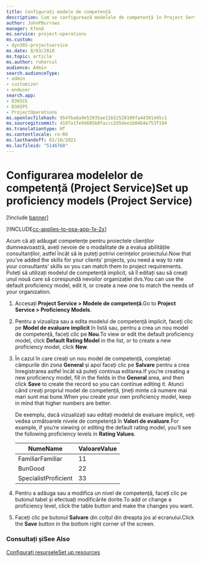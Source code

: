 ```yaml
---
title: Configurați modele de competență
description: Cum se configurează modelele de competență în Project Service
author: JohnPBurrows
manager: kfend
ms.service: project-operations
ms.custom:
- dyn365-projectservice
ms.date: 8/03/2018
ms.topic: article
ms.author: ruhercul
audience: Admin
search.audienceType:
- admin
- customizer
- enduser
search.app:
- D365CE
- D365PS
- ProjectOperations
ms.openlocfilehash: 954fba6a9e52935ae11b52520109fa44301d45c1
ms.sourcegitcommit: 418fa1fe9d605b8faccc2d5dee1b04b4e753f194
ms.translationtype: HT
ms.contentlocale: ro-RO
ms.lasthandoff: 02/10/2021
ms.locfileid: "5146768"
---
```

# <a name="set-up-proficiency-models-project-service"></a><span data-ttu-id="faee5-103">Configurarea modelelor de competență (Project Service)</span><span class="sxs-lookup"><span data-stu-id="faee5-103">Set up proficiency models (Project Service)</span></span>

[!include [banner](../includes/psa-now-project-operations.md)]

[!INCLUDE[cc-applies-to-psa-app-1x-2x](../includes/cc-applies-to-psa-app-1x-2x.md)]

<span data-ttu-id="faee5-104">Acum că ați adăugat competențe pentru proiectele clienților dumneavoastră, aveți nevoie de o modalitate de a evalua abilitățile consultanților, astfel încât să le puteți potrivi cerințelor proiectului.</span><span class="sxs-lookup"><span data-stu-id="faee5-104">Now that you’ve added the skills for your clients’ projects, you need a way to rate your consultants’ skills so you can match them to project requirements.</span></span> <span data-ttu-id="faee5-105">Puteți să utilizați modelul de competență implicit, să îl editați sau să creați unul nouă care să corespundă nevoilor organizației dvs.</span><span class="sxs-lookup"><span data-stu-id="faee5-105">You can use the default proficiency model, edit it, or create a new one to match the needs of your organization.</span></span>  
  
1.  <span data-ttu-id="faee5-106">Accesați **Project Service > Modele de competență**.</span><span class="sxs-lookup"><span data-stu-id="faee5-106">Go to **Project Service > Proficiency Models**.</span></span>  
  
2.  <span data-ttu-id="faee5-107">Pentru a vizualiza sau a edita modelul de competență implicit, faceți clic pe **Model de evaluare implicit** în listă sau, pentru a crea un nou model de competență, faceți clic pe **Nou**.</span><span class="sxs-lookup"><span data-stu-id="faee5-107">To view or edit the default proficiency model, click **Default Rating Model** in the list, or to create a new proficiency model, click **New**.</span></span>  
  
3.  <span data-ttu-id="faee5-108">În cazul în care creați un nou model de competență, completați câmpurile din zona **General** și apoi faceți clic pe **Salvare** pentru a crea înregistrarea astfel încât să puteți continua editarea.</span><span class="sxs-lookup"><span data-stu-id="faee5-108">If you’re creating a new proficiency model, fill in the fields in the **General** area, and then click **Save** to create the record so you can continue editing it.</span></span> <span data-ttu-id="faee5-109">Atunci când creați propriul model de competență, țineți minte că numere mai mari sunt mai bune.</span><span class="sxs-lookup"><span data-stu-id="faee5-109">When you create your own proficiency model, keep in mind that higher numbers are better.</span></span>  
  
     <span data-ttu-id="faee5-110">De exemplu, dacă vizualizați sau editați modelul de evaluare implicit, veți vedea următoarele nivele de competență în **Valori de evaluare**.</span><span class="sxs-lookup"><span data-stu-id="faee5-110">For example, if you’re viewing or editing the default rating model, you’ll see the following proficiency levels in **Rating Values**.</span></span>  
  
    |<span data-ttu-id="faee5-111">Nume</span><span class="sxs-lookup"><span data-stu-id="faee5-111">Name</span></span>|<span data-ttu-id="faee5-112">Valoare</span><span class="sxs-lookup"><span data-stu-id="faee5-112">Value</span></span>|  
    |----------|-----------|  
    |<span data-ttu-id="faee5-113">Familiar</span><span class="sxs-lookup"><span data-stu-id="faee5-113">Familiar</span></span>|<span data-ttu-id="faee5-114">1</span><span class="sxs-lookup"><span data-stu-id="faee5-114">1</span></span>|  
    |<span data-ttu-id="faee5-115">Bun</span><span class="sxs-lookup"><span data-stu-id="faee5-115">Good</span></span>|<span data-ttu-id="faee5-116">2</span><span class="sxs-lookup"><span data-stu-id="faee5-116">2</span></span>|  
    |<span data-ttu-id="faee5-117">Specialist</span><span class="sxs-lookup"><span data-stu-id="faee5-117">Proficient</span></span>|<span data-ttu-id="faee5-118">3</span><span class="sxs-lookup"><span data-stu-id="faee5-118">3</span></span>|  
  
4.  <span data-ttu-id="faee5-119">Pentru a adăuga sau a modifica un nivel de competență, faceți clic pe butonul tabel și efectuați modificările dorite.</span><span class="sxs-lookup"><span data-stu-id="faee5-119">To add or change a proficiency level, click the table button and make the changes you want.</span></span>  
  
5.  <span data-ttu-id="faee5-120">Faceți clic pe butonul **Salvare** din colțul din dreapta jos al ecranului.</span><span class="sxs-lookup"><span data-stu-id="faee5-120">Click the **Save** button in the bottom right corner of the screen.</span></span>  
  
### <a name="see-also"></a><span data-ttu-id="faee5-121">Consultați și</span><span class="sxs-lookup"><span data-stu-id="faee5-121">See Also</span></span>  
 [<span data-ttu-id="faee5-122">Configurați resursele</span><span class="sxs-lookup"><span data-stu-id="faee5-122">Set up resources</span></span>](../psa/set-up-resources.md)
